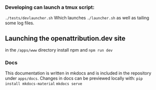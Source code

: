 
### Developing can launch a tmux script:
`./tests/devlauncher.sh` Which launches `./launcher.sh` as well as tailing some log files.


## Launching the openattribution.dev site
in the `/apps/www` directory install npm and `npm run dev`

### Docs
This documentation is written in mkdocs and is included in the repository under `apps/docs`. Changes in docs can be previewed locally with:
`pip install mkdocs-material`
`mkdocs serve`



